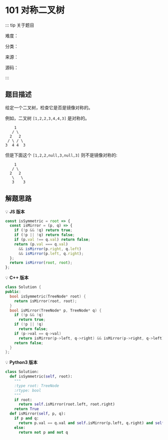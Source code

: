 # 101 对称二叉树

::: tip 关于题目

难度：

分类：

来源：

源码：

:::



## 题目描述

给定一个二叉树，检查它是否是镜像对称的。

例如，二叉树 `[1,2,2,3,4,4,3]` 是对称的。

```
    1
   / \
  2   2
 / \ / \
3  4 4  3
```

但是下面这个 `[1,2,2,null,3,null,3]` 则不是镜像对称的:

```
    1
   / \
  2   2
   \   \
   3    3
```



## 解题思路





:bulb: **JS 版本**

```js
const isSymmetric = root => {
  const isMirror = (p, q) => {
    if (!p && !q) return true;
    if (!p || !q) return false;
    if (p.val !== q.val) return false;
    return (p.val === q.val)
      && isMirror(p.right, q.left)
      && isMirror(p.left, q.right);
  };
  return isMirror(root, root);
};
```



:bulb: **C++ 版本**

```cpp
class Solution {
public:
  bool isSymmetric(TreeNode* root) {
    return isMirror(root, root);
  }
  bool isMirror(TreeNode* p, TreeNode* q) {
    if (!p && !q)
      return true;
    if (!p || !q)
      return false;
    if (p->val == q->val)
      return isMirror(p->left, q->right) && isMirror(p->right, q->left);
    return false;
  }
};
```



:bulb: **Python3 版本**

```python
class Solution:
  def isSymmetric(self, root):
    """
    :type root: TreeNode
    :rtype: bool
    """
    if root:
      return self.isMirror(root.left, root.right)
    return True
  def isMirror(self, p, q):
    if p and q:
      return p.val == q.val and self.isMirror(p.left, q.right) and self.isMirror(p.right, q.left)
    else:
      return not p and not q
```


